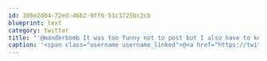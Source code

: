 ```yaml
---
id: 305e2d04-72ed-46b2-9ff6-51c3725bc2cb
blueprint: text
category: twitter
title: "'@manderbomb It was too funny not to post but I also have to keep things somewhat professional.  Hence the vagueness."
caption: '<span class="username username_linked">@<a href="https://twitter.com/manderbomb" title="Amanda">manderbomb</a></span> It was too funny not to post but I also have to keep things somewhat professional.  Hence the vagueness.'
---
```

